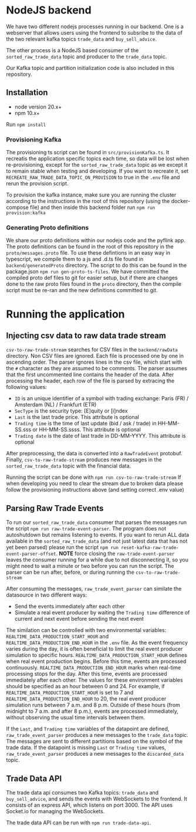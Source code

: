 # NodeJS backend

We have two different nodejs processes running in our backend.
One is a webserver that allows users using the frontend to subsribe
to the data of the two relevant kafka topics `trade_data` and `buy_sell_advice`.

The other process is a NodeJS based consumer of the `sorted_raw_trade_data` topic
and producer to the `trade_data` topic.

Our Kafka topic and partition initialization code is also included in this repository.

## Installation

- node version 20.x+
- npm 10.x+

Run `npm install`

### Provisioning Kafka

The provisioning ts script can be found in `src/provisionKafka.ts`. It recreatis the application specific topics each time, so data will be lost
when re-provisioning, except for the `sorted_raw_trade_data` topic as we except it to remain stable when testing and developing.
If you want to recreate it, set `RECREATE_RAW_TRADE_DATA_TOPIC_ON_PROVISION` to true in the `.env` file and rerun the provision script.

To provision the kafka instance, make sure you are running the cluster according to the instructions in the root of this repository (using the docker-compose file)
and then inside this backend folder run `npm run provision:kafka`

### Generating Proto definitions

We share our proto definitions within our nodejs code and the pyflink app.
The proto definitions can be found in the root of this repository in the `proto/messages.proto` file.
To use these defintions in an easy way in typescript, we compile them to a js and .d.ts file found in
`backend/generatedProto` directory. The script to do this can be found in the package.json
`npm run gen-proto-ts-files`. We have committed the compiled proto def files to git for easier setup,
but if there are changes done to the raw proto files found in the `proto` directory, then the compile script must be
re-ran and the new definitions committed to git.

# Running the application

## Injecting csv data to raw data trade stream

`csv-to-raw-trade-stream` searches for CSV files in the `backend/rawData` directory. Non CSV files are ignored.
Each file is processed one by one in ascending order. The parser ignores lines in the csv file, which start with
the `#` character as they are assumed to be comments. The parser assumes that the first uncommented line contains the header
of the data. After processing the header, each row of the file is parsed by extracing the following values:
- `ID` is an unique identifier of a symbol with trading exchange: Paris (FR) / Amsterdam (NL) / Frankfurt (ETR)
- `SecType` is the security type: \[E]quity or \[i]ndex
- `Last` is the last trade price. This attribute is optional
- `Trading time` is the time of last update (bid / ask / trade) in HH-MM-SS.sss or HH-MM-SS.ssss. This attribute is optional
- `Trading date` is the date of last trade in DD-MM-YYYY. This attribute is optional

After preprocessing, the data is converted into a `RawTradeEvent` protobuf. Finally, `csv-to-raw-trade-stream`
produces new messages in the `sorted_raw_trade_data` topic with the financial data.

Running the script can be done with `npm run csv-to-raw-trade-stream`
If when developing you need to clear the stream due to broken data
please follow the provisioning instructions above (and setting correct .env value)

## Parsing Raw Trade Events

To run our `sorted_raw_trade_data` consumer that parses the messages run the script
`npm run raw-trade-event-parser`. The program does not autoshutdown but remains listening to events.
If you want to rerun ALL data available in the `sorted_raw_trade_data` (and not just latest data that has not yet been parsed) please run the script
`npm run reset-kafka-raw-trade-event-parser-offset`. **NOTE** force closing the `raw-trade-event-parser`
leaves the consumer running for a while due to not disconnecting it, so you might need to wait
a minute or two before you can run the script.
The parser can be run after, before, or during running the `csv-to-raw-trade-stream`

After consuming the messages, `raw_trade_event_parser` can similate the datasource in two different ways:
- Send the events immediately after each other
- Simulate a real event producer by waiting the `Trading time` difference of current and next event before sending the next event

The similation can be controlled with two environmental variables: `REALTIME_DATA_PRODUCTION_START_HOUR`
and `REALTIME_DATA_PRODUCTION_END_HOUR` in the `.env` file. As the event frequency varies during the day, it is often
beneficial to limit the real event producer simulation to specific hours.
`REALTIME_DATA_PRODUCTION_START_HOUR` defines when real event production begins. Before this time, events are processed continuously. `REALTIME_DATA_PRODUCTION_END_HOUR` marks when real-time processing stops for the day. After this time, events are processed immediately after each other.
The values for these environment variables should be specified as an hour between 0 and 24.
For example, if `REALTIME_DATA_PRODUCTION_START_HOUR` is set to 7 and `REALTIME_DATA_PRODUCTION_END_HOUR` to 20, the real event producer simulation runs between 7 a.m. and 8 p.m. Outside of these hours (from midnight to 7 a.m. and after 8 p.m.), events are processed immediately, without observing
the usual time intervals between them.

If the `Last`, and `Trading time` variables of the datapoint are defined,
`raw_trade_event_parser` produces a new messages to the `trade_data` topic.
The messages are sent to different partitions based on the symbol of the trade data.
If the datapoint is missing `Last` or `Trading time` values, `raw_trade_event_parser` produces a new messages to the
`discarded_data` topic.

## Trade Data API

The trade data api consumes two Kafka topics: `trade_data` and `buy_sell_advice`, and sends the events with WebSockets
to the frontend. It consists of an express API, which listens on port 3000. The API uses Socket.io for managing the
WebSockets.

The trade data API can be run with `npm run trade-data-api`.
